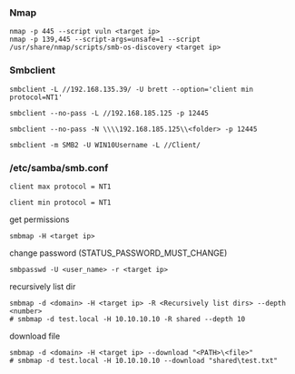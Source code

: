 ### Nmap 

```shell
nmap -p 445 --script vuln <target ip>
nmap -p 139,445 --script-args=unsafe=1 --script /usr/share/nmap/scripts/smb-os-discovery <target ip>
```

### Smbclient

```shell
smbclient -L //192.168.135.39/ -U brett --option='client min protocol=NT1'
```

```shell
smbclient --no-pass -L //192.168.185.125 -p 12445
```

```shell
smbclient --no-pass -N \\\\192.168.185.125\\<folder> -p 12445
```

```shell
smbclient -m SMB2 -U WIN10Username -L //Client/
```

### /etc/samba/smb.conf

```shell
client max protocol = NT1 
```

```shell
client min protocol = NT1
```

get permissions

```shell
smbmap -H <target ip>
```

change password (STATUS_PASSWORD_MUST_CHANGE)

```shell
smbpasswd -U <user_name> -r <target ip>
```

recursively list dir

```shell
smbmap -d <domain> -H <target ip> -R <Recursively list dirs> --depth <number>
# smbmap -d test.local -H 10.10.10.10 -R shared --depth 10
```

download file

```shell
smbmap -d <domain> -H <target ip> --download "<PATH>\<file>"
# smbmap -d test.local -H 10.10.10.10 --download "shared\test.txt"
```
